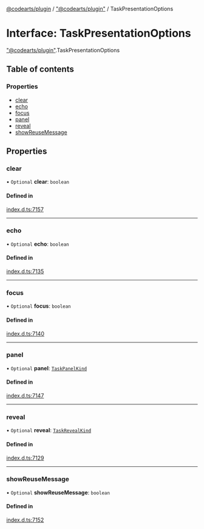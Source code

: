 [@codearts/plugin](../README.md) / ["@codearts/plugin"](../modules/_codearts_plugin_.md) / TaskPresentationOptions

# Interface: TaskPresentationOptions

["@codearts/plugin"](../modules/_codearts_plugin_.md).TaskPresentationOptions

## Table of contents

### Properties

- [clear](codearts_plugin_.TaskPresentationOptions.md#clear)
- [echo](codearts_plugin_.TaskPresentationOptions.md#echo)
- [focus](codearts_plugin_.TaskPresentationOptions.md#focus)
- [panel](codearts_plugin_.TaskPresentationOptions.md#panel)
- [reveal](codearts_plugin_.TaskPresentationOptions.md#reveal)
- [showReuseMessage](codearts_plugin_.TaskPresentationOptions.md#showreusemessage)

## Properties

### clear

• `Optional` **clear**: `boolean`

#### Defined in

[index.d.ts:7157](https://github.com/huaweicloud/cloudide-plugin-api/blob/203b986/index.d.ts#L7157)

___

### echo

• `Optional` **echo**: `boolean`

#### Defined in

[index.d.ts:7135](https://github.com/huaweicloud/cloudide-plugin-api/blob/203b986/index.d.ts#L7135)

___

### focus

• `Optional` **focus**: `boolean`

#### Defined in

[index.d.ts:7140](https://github.com/huaweicloud/cloudide-plugin-api/blob/203b986/index.d.ts#L7140)

___

### panel

• `Optional` **panel**: [`TaskPanelKind`](../enums/codearts_plugin_.TaskPanelKind.md)

#### Defined in

[index.d.ts:7147](https://github.com/huaweicloud/cloudide-plugin-api/blob/203b986/index.d.ts#L7147)

___

### reveal

• `Optional` **reveal**: [`TaskRevealKind`](../enums/codearts_plugin_.TaskRevealKind.md)

#### Defined in

[index.d.ts:7129](https://github.com/huaweicloud/cloudide-plugin-api/blob/203b986/index.d.ts#L7129)

___

### showReuseMessage

• `Optional` **showReuseMessage**: `boolean`

#### Defined in

[index.d.ts:7152](https://github.com/huaweicloud/cloudide-plugin-api/blob/203b986/index.d.ts#L7152)

